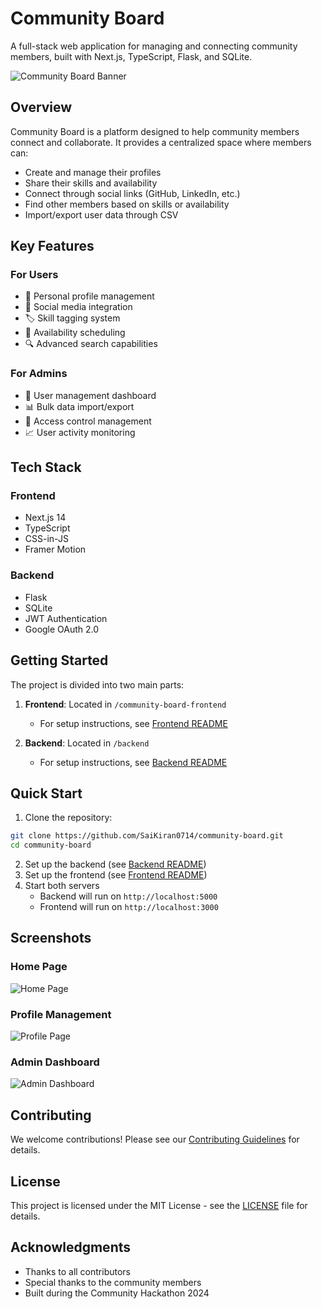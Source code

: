 # Community Board

A full-stack web application for managing and connecting community members, built with Next.js, TypeScript, Flask, and SQLite.

![Community Board Banner](./docs/banner.png)

## Overview

Community Board is a platform designed to help community members connect and collaborate. It provides a centralized space where members can:

- Create and manage their profiles
- Share their skills and availability
- Connect through social links (GitHub, LinkedIn, etc.)
- Find other members based on skills or availability
- Import/export user data through CSV

## Key Features

### For Users
- 👤 Personal profile management
- 🔗 Social media integration
- 🏷️ Skill tagging system
- 📅 Availability scheduling
- 🔍 Advanced search capabilities

### For Admins
- 👑 User management dashboard
- 📊 Bulk data import/export
- 🔐 Access control management
- 📈 User activity monitoring

## Tech Stack

### Frontend
- Next.js 14
- TypeScript
- CSS-in-JS
- Framer Motion

### Backend
- Flask
- SQLite
- JWT Authentication
- Google OAuth 2.0

## Getting Started

The project is divided into two main parts:

1. **Frontend**: Located in `/community-board-frontend`
   - For setup instructions, see [Frontend README](./community-board-frontend/README.md)

2. **Backend**: Located in `/backend`
   - For setup instructions, see [Backend README](./backend/README.md)

## Quick Start

1. Clone the repository:
```bash
git clone https://github.com/SaiKiran0714/community-board.git
cd community-board
```

2. Set up the backend (see [Backend README](./backend/README.md))
3. Set up the frontend (see [Frontend README](./community-board-frontend/README.md))
4. Start both servers
   - Backend will run on `http://localhost:5000`
   - Frontend will run on `http://localhost:3000`

## Screenshots

### Home Page
![Home Page](./docs/home.png)

### Profile Management
![Profile Page](./docs/profile.png)

### Admin Dashboard
![Admin Dashboard](./docs/admin.png)

## Contributing

We welcome contributions! Please see our [Contributing Guidelines](./CONTRIBUTING.md) for details.

## License

This project is licensed under the MIT License - see the [LICENSE](./LICENSE) file for details.

## Acknowledgments

- Thanks to all contributors
- Special thanks to the community members
- Built during the Community Hackathon 2024 